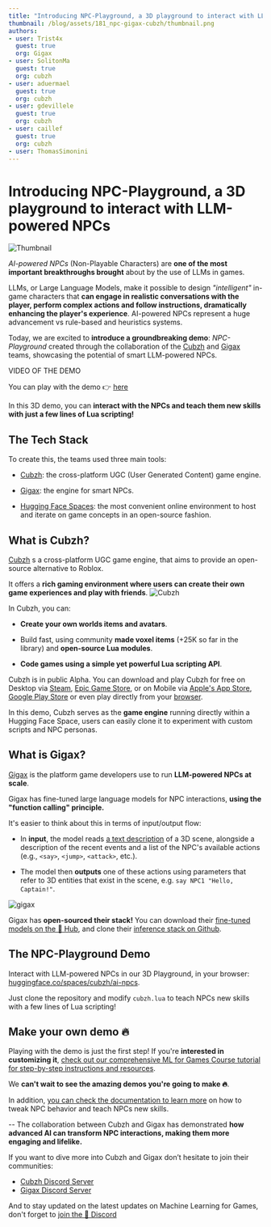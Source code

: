 ```yaml
---
title: "Introducing NPC-Playground, a 3D playground to interact with LLM-powered NPCs" 
thumbnail: /blog/assets/181_npc-gigax-cubzh/thumbnail.png
authors:
- user: Trist4x
  guest: true
  org: Gigax
- user: SolitonMa
  guest: true
  org: cubzh
- user: aduermael
  guest: true
  org: cubzh
- user: gdevillele
  guest: true
  org: cubzh
- user: caillef
  guest: true
  org: cubzh
- user: ThomasSimonini
---
```


# Introducing NPC-Playground, a 3D playground to interact with LLM-powered NPCs

<img src="https://huggingface.co/datasets/huggingface/documentation-images/resolve/main/blog/181_npc-gigax-cubzh/thumbnail.png" alt="Thumbnail"/>

*AI-powered NPCs* (Non-Playable Characters) are **one of the most important breakthroughs brought** about by the use of LLMs in games.

LLMs, or Large Language Models, make it possible to design _"intelligent"_ in-game characters that **can engage in realistic conversations with the player, perform complex actions and follow instructions, dramatically enhancing the player's experience**. AI-powered NPCs represent a huge advancement vs rule-based and heuristics systems.

Today, we are excited to **introduce a groundbreaking demo**: *NPC-Playground* created through the collaboration of the [Cubzh](https://github.com/cubzh/cubzh) and [Gigax](https://github.com/GigaxGames/gigax) teams, showcasing the potential of smart LLM-powered NPCs.

VIDEO OF THE DEMO

You can play with the demo 👉 [here](https://huggingface.co/spaces/cubzh/ai-npcs) 

In this 3D demo, you can **interact with the NPCs and teach them new skills with just a few lines of Lua scripting!**

## The Tech Stack

To create this, the teams used three main tools:

- [Cubzh](https://github.com/cubzh/cubzh): the cross-platform UGC (User Generated Content) game engine.

- [Gigax](https://github.com/GigaxGames/gigax): the engine for smart NPCs.

- [Hugging Face Spaces](https://huggingface.co/spaces): the most convenient online environment to host and iterate on game concepts in an open-source fashion.


## What is Cubzh?

[Cubzh](https://github.com/cubzh/cubzh) s a cross-platform UGC game engine, that aims to provide an open-source alternative to Roblox.

It offers a **rich gaming environment where users can create their own game experiences and play with friends**.
<img src="https://huggingface.co/datasets/huggingface/documentation-images/resolve/main/blog/181_npc-gigax-cubzh/gigax.gif" alt="Cubzh"/>

In Cubzh, you can:

- **Create your own worlds items and avatars**.

- Build fast, using community **made voxel items** (+25K so far in the library) and **open-source Lua modules**.

- **Code games using a simple yet powerful Lua scripting API**.

Cubzh is in public Alpha. You can download and play Cubzh for free on Desktop via [Steam](https://store.steampowered.com/app/1386770/Cubzh_Open_Alpha/), [Epic Game Store](https://store.epicgames.com/en-US/p/cubzh-3cc767), or on Mobile via [Apple's App Store](https://apps.apple.com/th/app/cubzh/id1478257849), [Google Play Store](https://play.google.com/store/apps/details?id=com.voxowl.pcubes.android&hl=en&gl=US&pli=1) or even play directly from your [browser](https://app.cu.bzh/).

In this demo, Cubzh serves as the **game engine** running directly within a Hugging Face Space, users can easily clone it to experiment with custom scripts and NPC personas.


## What is Gigax?

[Gigax](https://github.com/GigaxGames/gigax) is the platform game developers use to run **LLM-powered NPCs at scale**.

Gigax has fine-tuned large language models for NPC interactions, **using the "function calling" principle.**

It's easier to think about this in terms of input/output flow:

- In **input**, the model reads [a text description](https://github.com/GigaxGames/gigax/blob/main/gigax/prompt.py) of a 3D scene, alongside a description of the recent events and a list of the NPC's available actions (e.g., `<say>`, `<jump>`, `<attack>`, etc.).

- The model then **outputs** one of these actions using parameters that refer to 3D entities that exist in the scene, e.g. `say NPC1 "Hello, Captain!"`.

<img src="https://huggingface.co/datasets/huggingface/documentation-images/resolve/main/blog/181_npc-gigax-cubzh/gigax.png" alt="gigax" />

Gigax has **open-sourced their stack!** You can download their [fine-tuned models on the 🤗 Hub](https://huggingface.co/Gigax), and clone their [inference stack on Github](https://github.com/GigaxGames/gigax).


## The NPC-Playground Demo

Interact with LLM-powered NPCs in our 3D Playground, in your browser: [huggingface.co/spaces/cubzh/ai-npcs](https://huggingface.co/spaces/cubzh/ai-npcs).

Just clone the repository and modify `cubzh.lua` to teach NPCs new skills with a few lines of Lua scripting!


## Make your own demo 🔥

Playing with the demo is just the first step! If you're **interested in customizing it**, [check out our comprehensive ML for Games Course tutorial for step-by-step instructions and resources](https://huggingface.co/learn/ml-games-course/unit3/introduction).

We **can't wait to see the amazing demos you're going to make 🔥**.

In addition, [you can check the documentation to learn more](https://huggingface.co/spaces/cubzh/ai-npcs/blob/main/README.md) on how to tweak NPC behavior and teach NPCs new skills.

-- 
The collaboration between Cubzh and Gigax has demonstrated **how advanced AI can transform NPC interactions, making them more engaging and lifelike.**

If you want to dive more into Cubzh and Gigax don’t hesitate to join their communities:

- [Cubzh Discord Server](https://discord.com/invite/cubzh) 
- [Gigax Discord Server](https://discord.gg/rRBSueTKXg)

And to stay updated on the latest updates on Machine Learning for Games, don't forget to [join the 🤗 Discord](https://discord.com/invite/JfAtkvEtRb)
